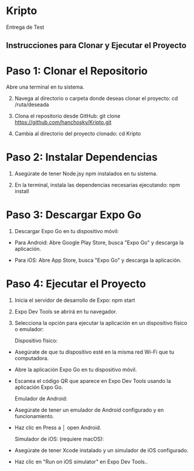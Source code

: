 # Kripto
Entrega de Test
## Instrucciones para Clonar y Ejecutar el Proyecto


# Paso 1: Clonar el Repositorio
Abre una terminal en tu sistema.

2. Navega al directorio o carpeta donde deseas clonar el proyecto:
   cd /ruta/deseada

3. Clona el repositorio desde GitHub:
   git clone https://github.com/hanchosky/Kripto.git

4. Cambia al directorio del proyecto clonado:
   cd Kripto

#  Paso 2: Instalar Dependencias
 1. Asegúrate de tener Node.jsy npm instalados en tu sistema.

 2. En la terminal, instala las dependencias necesarias ejecutando:
    npm install

# Paso 3: Descargar Expo Go
 1. Descargar Expo Go en tu dispositivo móvil:

- Para Android: Abre Google Play Store, busca "Expo Go" y descarga la aplicación.

- Para iOS: Abre App Store, busca "Expo Go" y descarga la aplicación.    

# Paso 4: Ejecutar el Proyecto
 1. Inicia el servidor de desarrollo de Expo:
    npm start

 2. Expo Dev Tools se abrirá en tu navegador.

 3. Selecciona la opción para ejecutar la aplicación en un dispositivo físico o emulador:

    Dispositivo físico: 
 -  Asegúrate de que tu dispositivo esté en la misma red Wi-Fi que tu computadora. 

 -  Abre la aplicación Expo Go en tu dispositivo móvil.

 -  Escanea el código QR que aparece en Expo Dev Tools usando la aplicación Expo Go.


    Emulador de Android: 
 -  Asegúrate de tener un emulador de Android configurado y en funcionamiento. 
 -  Haz clic en Press a │ open Android.

    Simulador de iOS: (requiere macOS):
 -  Asegúrate de tener Xcode instalado y un simulador de iOS configurado. 
 -  Haz clic en "Run on iOS simulator" en Expo Dev Tools..

